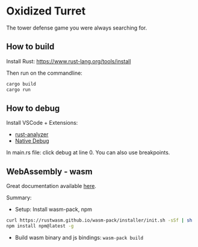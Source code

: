 # Oxidized Turret

The tower defense game you were always searching for.

## How to build

Install Rust: https://www.rust-lang.org/tools/install

Then run on the commandline:
```bash
cargo build
cargo run
```

## How to debug

Install VSCode + Extensions:
- [rust-analyzer](https://marketplace.visualstudio.com/items?itemName=rust-lang.rust-analyzer)
- [Native Debug](https://marketplace.visualstudio.com/items?itemName=webfreak.debug)

In main.rs file: click debug at line 0. You can also use breakpoints.

## WebAssembly - wasm

Great documentation available [here](https://rustwasm.github.io/docs/book/game-of-life/introduction.html).

Summary:
- Setup: Install wasm-pack, npm
```bash
curl https://rustwasm.github.io/wasm-pack/installer/init.sh -sSf | sh
npm install npm@latest -g
```
- Build wasm binary and js bindings: `wasm-pack build`
